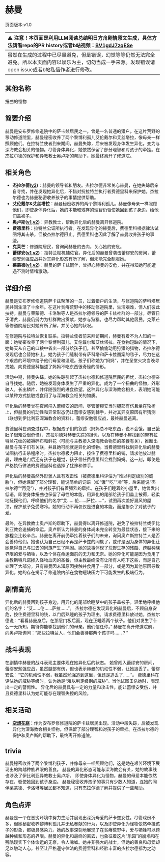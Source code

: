 # 赫曼
页面版本:v1.0
 

| :warning: 注意！本页面是利用LLM阅读总结明日方舟剧情原文生成，具体方法请看repo的PR history或者b站视频：[BV1gdJ7zqESe](https://www.bilibili.com/video/BV1gdJ7zqESe/)         |
|:----------------------------|
| 虽然在生成的过程中已尽量避免，但是错误，幻觉等等仍然无法完全避免。所以本页面内容以娱乐为主，切勿当成一手来源。发现错误请open issue或者b站私信作者进行修改。|



## 其他名称
扭曲的怪物
## 简要介绍
赫曼是安布罗修修道院中的萨卡兹居民之一，曾是一名普通的猎户。在这片荒野的移动修道院里，赫曼秘密收养了两个黎博利孤儿艾伦戴尔和艾丝塔拉，像母亲一样照顾他们。在拉特兰使者到来期间，赫曼失踪，后来被发现身体发生异化，变为与深海教会相关的怪物。尽管身体异化，她依然保留了部分理智和对孩子的牵挂。在杰拉尔德的保护和异教教士奥卢斯的帮助下，她最终离开了修道院。
## 相关角色
-   **杰拉尔德([v2](../char_v3/extended_char_jie_la_er_de.md))**：赫曼的领导者和朋友。杰拉尔德非常关心赫曼，在她失踪后亲自寻找，并在发现她异化后，不惜对抗拉特兰执行者费德里科来保护她。杰拉尔德也为赫曼秘密收养孩子的事情提供帮助。
-   **艾伦戴尔&艾丝塔拉**：赫曼秘密收养的两个黎博利孤儿。赫曼像母亲一样照顾他们，即使身体异化后，她的本能和残存的理智仍驱使她回到孩子身边，给他们盖被子。
-   **奥卢斯([v1](extended_char_ao_lu_si.md),[v2](../char_v3/extended_char_ao_lu_si.md))**：异教教士，帮助异化后的赫曼离开修道院。
-   **费德里科**：拉特兰公证所执行者。在发现异化的赫曼后，费德里科根据律法试图将其击杀，但被杰拉尔德阻止。费德里科也因此了解了赫曼收养孩子的事迹。
-   **克莱芒**：修道院居民，曾询问赫曼的去向，关心她的安危。
-   **蕾缪安([v1](char_4193_lemuen.md),[v2](../char_v3/char_4193_lemuen.md))**：拉特兰枢机辅佐官。异化后的赫曼曾袭击蕾缪安的房间，蕾缪安勉强应战并对其异化形态有所了解，但未能完全制服她。
-   **莱蒙德([v1](extended_char_lai_meng_de.md),[v2](../char_v3/extended_char_lai_meng_de.md))**：赫曼的萨卡兹同伴，曾担心赫曼的安危，并在得知她可能遭遇不测时情绪激动。
## 详细介绍
赫曼是安布罗修修道院萨卡兹聚落的一员，过着猎户的生活，与修道院的萨科塔居民共同生活了十余年。在这片贫瘠荒野中的移动修道院里，生活艰难，但人们彼此扶持。赫曼与莱蒙德、卡洛琳等人是杰拉尔德领导的萨卡兹社群的一部分。尽管日子清贫，赫曼仍努力为社群做出贡献，她参与狩猎，也尽力帮助其他居民。克莱芒等修道院居民对她有所了解，并关心她的状况。

在修道院与拉特兰恢复联系，拉特兰使者前来拜访期间，赫曼有着不为人知的一面：她秘密收养了两个黎博利孤儿，艾伦戴尔和艾丝塔拉。在食物短缺的情况下，她每天从自己的口粮中省出一部分给孩子们，甚至偷偷动用狩猎的猎物，杰拉尔德发现后也会替她补上。她为孩子们缝制带有萨科塔和萨卡兹图案的毯子，尽力在这个艰苦的环境中给予他们母爱和温暖。孩子们称她为“妈妈”，并在圣堂火灾当晚寻找她，向费德里科描述了妈妈不吃东西很奇怪的情形。

活动中期，赫曼失踪。她的失踪引起了杰拉尔德和修道院居民的担忧，杰拉尔德亲自寻找她。随后，她被发现身体发生了严重的异化，成为了一个扭曲的怪物，外形骇人，长出鳞片，并伴随强烈的进食欲望。这种异化与深海教会相关，表明她可能以某种方式接触或食用了与深海教会相关的物质。

异化后的赫曼曾在夜间闯入蕾缪安的房间，尽管蕾缪安当时腿部有伤且坐在轮椅上，但赫曼的机动性和异常形态仍让蕾缪安感到棘手，并对其异变原因有所猜测（联想到伊比利亚深海教会的资料）。蕾缪安勉强应战，最终赫曼逃离。

费德里科在调查过程中，根据孩子们的叙述（妈妈总不吃东西，说不会饿，自己饿肚子很难受很奇怪）、杰拉尔德对赫曼失踪的担忧，以及在赫曼小屋找到的带有拉特兰花纹的被褥碎布和鲜花（可能与主教掺入深海教会物质的圣餐有关），推断出赫曼与孩子们有关联，并且她可能就是异化的怪物。当费德里科找到异化后的赫曼试图执行击杀程序时，杰拉尔德极力阻止，按住了费德里科的铳，请求他放过赫曼，理由是门后还有孩子在睡觉，孩子信任费德里科会找到妈妈。这一刻，即使是严格执行律法的费德里科也选择了犹豫和停手。

异化后的赫曼虽然外形骇人且有攻击性（被费德里科评估为“难以判定级别的威胁”），但她保留了部分理智，能说简单的词语（如“饿”“吃”“冷”等，后来能说“杰拉尔德”“再见”），并对孩子们有着强烈的牵挂。在孩子们睡着的小屋里，她曾发出低语，即使身体扭曲也保留了母性的本能，用异化的尾部给孩子们盖上被褥，轻柔地抚摸他们，呼唤他们的名字“艾......伦......萨拉......”，试图再次盖好漏风的屋顶，保护孩子免受寒冷。她的行动不再仅仅是进食的本能，而是掺杂了对孩子的爱。

最终，在异教教士奥卢斯的帮助下，赫曼得以离开修道院，避免了被拉特兰或伊比利亚教会追捕的命运。奥卢斯认为赫曼的身体尚未完全转变为最佳状态，接下来的旅程会比较辛苦。赫曼在离开前仍牵挂着孩子们的未来，询问奥卢斯拉特兰人是否会善待他们。她也认为自己已经不再是萨卡兹的同族了，或许是因为身体的异化让她觉得自己与过去的同族产生了隔阂。她的故事体现了荒野生存的残酷、跨越种族界限的爱与牺牲，以及个体在命运面前的无力和无奈。她的异化可能是因为食用了主教斯特凡诺掺入怪物血肉的圣餐，但主教最终没有让所有人吃下这些，而是自己处理了大部分，只有赫曼因未知原因接触并食用了一部分，或是因为其他原因导致异化。她的存在揭示了修道院内部在食物短缺压力下可能发生的极端行为。
## 剧情高光
异化后的赫曼回到孩子身边，用异化的尾部给睡梦中的孩子盖被子，轻柔地呼唤他们的名字：“艾......伦......萨拉......”。
杰拉尔德在发现异化的赫曼后，不顾自身安危，按住费德里科的铳，以门后熟睡的孩子为理由，请求费德里科放过她。杰拉尔德说：“看看赫曼身后。在那层门板后面，现在正睡着两个孩子。他们对发生了什么一无所知，期待你能够找到他们的母亲。他们信任你。”
赫曼在离开修道院前，向奥卢斯询问：“那些拉特兰人，他们会善待那两个孩子吗......？”
## 战斗表现
在剧情中赫曼的战斗表现主要体现在她异化后的状态。
她曾闯入蕾缪安的房间，蕾缪安勉强应战，虽然腿部有伤，但也表示赫曼的机动性不弱，让她追丢了。蕾缪安说：“它的机动性不弱，我虽然勉强追到这里，但还是追丢了......”。
费德里科在评估她的威胁等级时，认为她是“难以判定级别的威胁”。当他试图击杀她时，表现出一定的警惕性。
异化后的赫曼具有一定的力量和攻击性，能让蕾缪安受伤，并且费德里科认为她可能存在理智失控的风险。
## 相关活动
-   **[空想花庭](../stories/act26side.md)**：作为安布罗修修道院的萨卡兹居民出现。活动中段失踪，后被发现异化为深海教会相关怪物，但保留了部分理智和对孩子的牵挂。在杰拉尔德的保护和奥卢斯的帮助下，最终离开修道院。
## trivia
赫曼秘密收养了两个黎博利孩子，并像母亲一样照顾他们，这是她在艰苦环境下展现出的跨越种族界限的善良。
赫曼的异化形态可能与深海教会有关，她的故事线也涉及了伊比利亚异教教士奥卢斯。
即使身体异化为怪物，赫曼的母爱本能依然存在，驱使她回到孩子身边。
赫曼秘密收养孩子的事只有少数人知道，连她的同伴莱蒙德、卡洛琳等居民都不知道，只有杰拉尔德了解并提供了一些帮助。
## 角色点评
赫曼是一个在恶劣环境中努力生活并展现出深沉母爱的萨卡兹女性。尽管戏份不多，但她秘密收养黎博利孤儿并无私奉献的行为，以及即使异化为怪物依然牵挂孩子的形象，都极具感染力。她的故事深刻地展现了在贫瘠荒野中，爱与牺牲可以跨越种族和形态的界限。赫曼的异化和最终的离去，也象征着这片“乐园”的崩塌和在残酷现实下个体命运的无奈，令人唏嘘。她并非强大的战士，但她的善良和母爱却足以触动人心，甚至让严格遵守律法的费德里科和经验丰富的杰拉尔德都为之动容。